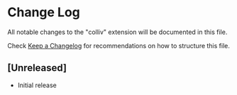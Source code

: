 # Change Log

All notable changes to the "colliv" extension will be documented in this file.

Check [Keep a Changelog](http://keepachangelog.com/) for recommendations on how to structure this file.

## [Unreleased]

- Initial release